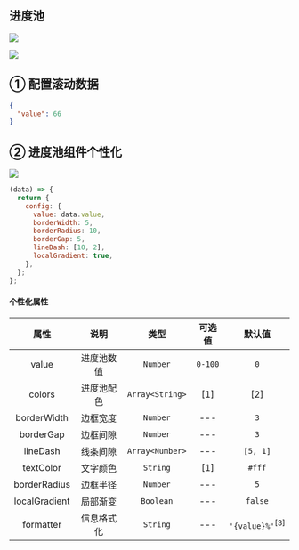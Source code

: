 ## 进度池

![](https://minio.pigx.vip/oss/1655552995.png)

![](https://minio.pigx.vip/oss/1655553011.png)

## ① 配置滚动数据

```json
{
  "value": 66
}
```

## ② 进度池组件个性化

![](https://minio.pigx.vip/oss/1655553071.png)

```js
(data) => {
  return {
    config: {
      value: data.value,
      borderWidth: 5,
      borderRadius: 10,
      borderGap: 5,
      lineDash: [10, 2],
      localGradient: true,
    },
  };
};
```

#### 个性化属性

|     属性      |    说明    |      类型       | 可选值  |           默认值           |
| :-----------: | :--------: | :-------------: | :-----: | :------------------------: |
|     value     | 进度池数值 |    `Number`     | `0-100` |            `0`             |
|    colors     | 进度池配色 | `Array<String>` |   [1]   |            [2]             |
|  borderWidth  |  边框宽度  |    `Number`     |   ---   |            `3`             |
|   borderGap   |  边框间隙  |    `Number`     |   ---   |            `3`             |
|   lineDash    |  线条间隙  | `Array<Number>` |   ---   |          `[5, 1]`          |
|   textColor   |  文字颜色  |    `String`     |   [1]   |           `#fff`           |
| borderRadius  |  边框半径  |    `Number`     |   ---   |            `5`             |
| localGradient |  局部渐变  |    `Boolean`    |   ---   |          `false`           |
|   formatter   | 信息格式化 |    `String`     |   ---   | `'{value}%'`<sup>[3]</sup> |
